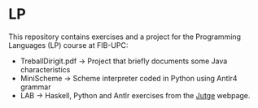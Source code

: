 # LP
This repository contains exercises and a project for the Programming Languages (LP) course at FIB-UPC:

- TreballDirigit.pdf -> Project that briefly documents some Java characteristics
- MiniScheme -> Scheme interpreter coded in Python using Antlr4 grammar 
- LAB -> Haskell, Python and Antlr exercises from the [Jutge](https://jutge.org/) webpage.

